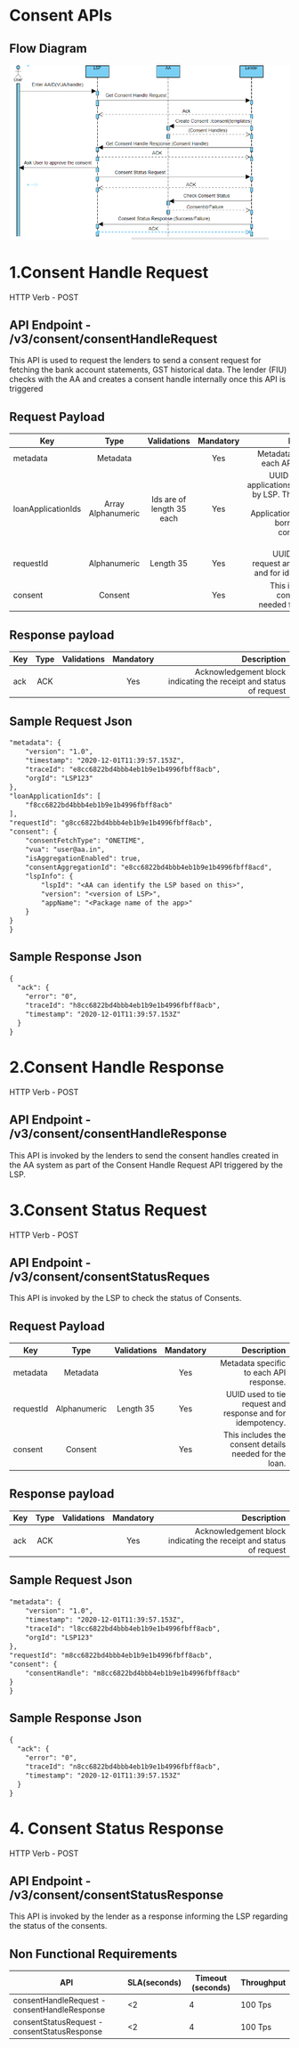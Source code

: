 # Consent APIs

## Flow Diagram
![alt text](https://github.com/EzyReach/api-doc/blob/consent-api/Consent%20Flow%20Diagram.PNG "Consent API")

# 1.Consent Handle Request
   HTTP Verb - POST
   ## API Endpoint - /v3/consent/consentHandleRequest

   This API is used to request the lenders to send a consent request for fetching the bank account statements, GST historical data. The lender (FIU) checks with the AA and     creates a consent handle internally once this API is triggered

   ## Request Payload

   |Key               |Type    |Validations |Mandatory |Description|
   |------------------|:------:|:----------:|:--------:|----------:|
   |metadata          |Metadata|            |Yes       |Metadata specific to each API response.|
   |loanApplicationIds|Array Alphanumeric |Ids are of length 35 each|Yes|UUID for the loan applications,Generated by LSP.   These are the list of loan Applications for which borrower wants consents to be created.|
   |requestId|Alphanumeric|Length 35|Yes|UUID used to tie request and response and for idempotency.|
   |consent|Consent||Yes|This includes the consent details needed for the loan.|
   
   ## Response payload
   
   |Key               |Type    |Validations |Mandatory |Description|
   |----|:----:|:----------:|:--------:|----------:|
   |ack |ACK   |            |Yes       |Acknowledgement block indicating the receipt and status of request|
   
   ## Sample Request Json
   
   ``` {
   "metadata": {
       "version": "1.0",
       "timestamp": "2020-12-01T11:39:57.153Z",
       "traceId": "e8cc6822bd4bbb4eb1b9e1b4996fbff8acb",
       "orgId": "LSP123"
   },
   "loanApplicationIds": [
       "f8cc6822bd4bbb4eb1b9e1b4996fbff8acb"
   ],
   "requestId": "g8cc6822bd4bbb4eb1b9e1b4996fbff8acb",
   "consent": {
       "consentFetchType": "ONETIME",
       "vua": "user@aa.in",
       "isAggregationEnabled": true,
       "consentAggregationId": "e8cc6822bd4bbb4eb1b9e1b4996fbff8acd",
       "lspInfo": {
           "lspId": "<AA can identify the LSP based on this>",
           "version": "<version of LSP>",
           "appName": "<Package name of the app>"
       }
   }
} 
```

## Sample Response Json
```
{
  "ack": {
    "error": "0",
    "traceId": "h8cc6822bd4bbb4eb1b9e1b4996fbff8acb",
    "timestamp": "2020-12-01T11:39:57.153Z"
  }
}
```

# 2.Consent Handle Response
  HTTP Verb - POST
  ## API Endpoint - /v3/consent/consentHandleResponse

 This API is invoked by the lenders to send the consent handles created in the AA system as part of the Consent Handle Request API triggered by the LSP.

# 3.Consent Status Request
   HTTP Verb - POST
   ## API Endpoint - /v3/consent/consentStatusReques
   
   This API is invoked by the LSP to check the status of Consents.
   
   ## Request Payload

   |Key               |Type    |Validations |Mandatory |Description|
   |------------------|:------:|:----------:|:--------:|----------:|
   |metadata          |Metadata|            |Yes       |Metadata specific to each API response.|
   |requestId|Alphanumeric|Length 35|Yes|UUID used to tie request and response and for idempotency.|
   |consent|Consent||Yes|This includes the consent details needed for the loan.|
   
   ## Response payload
   
   |Key               |Type    |Validations |Mandatory |Description|
   |----|:----:|:----------:|:--------:|----------:|
   |ack |ACK   |            |Yes       |Acknowledgement block indicating the receipt and status of request|



## Sample Request Json
   
   ``` {
   "metadata": {
       "version": "1.0",
       "timestamp": "2020-12-01T11:39:57.153Z",
       "traceId": "l8cc6822bd4bbb4eb1b9e1b4996fbff8acb",
       "orgId": "LSP123"
   },
   "requestId": "m8cc6822bd4bbb4eb1b9e1b4996fbff8acb",
   "consent": {
       "consentHandle": "m8cc6822bd4bbb4eb1b9e1b4996fbff8acb"
   }
} 
```

## Sample Response Json
```
{
  "ack": {
    "error": "0",
    "traceId": "n8cc6822bd4bbb4eb1b9e1b4996fbff8acb",
    "timestamp": "2020-12-01T11:39:57.153Z"
  }
}
```


# 4. Consent Status Response
   HTTP Verb - POST
   ## API Endpoint - /v3/consent/consentStatusResponse

This API is invoked by the lender as a response informing the LSP regarding the status of the consents.

## Non Functional Requirements
|API|SLA(seconds)|Timeout (seconds)|Throughput|
|---|------------|-----------------|----------|
|consentHandleRequest - consentHandleResponse|<2|4|100 Tps|
|consentStatusRequest - consentStatusResponse|<2|4|100 Tps|
